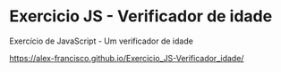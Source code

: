 # Exercicio JS - Verificador de idade

Exercício de JavaScript - Um verificador de idade

<https://alex-francisco.github.io/Exercicio_JS-Verificador_idade/>